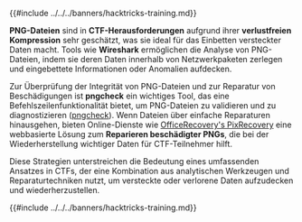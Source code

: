 {{#include ../../../banners/hacktricks-training.md}}

**PNG-Dateien** sind in **CTF-Herausforderungen** aufgrund ihrer **verlustfreien Kompression** sehr geschätzt, was sie ideal für das Einbetten versteckter Daten macht. Tools wie **Wireshark** ermöglichen die Analyse von PNG-Dateien, indem sie deren Daten innerhalb von Netzwerkpaketen zerlegen und eingebettete Informationen oder Anomalien aufdecken.

Zur Überprüfung der Integrität von PNG-Dateien und zur Reparatur von Beschädigungen ist **pngcheck** ein wichtiges Tool, das eine Befehlszeilenfunktionalität bietet, um PNG-Dateien zu validieren und zu diagnostizieren ([pngcheck](http://libpng.org/pub/png/apps/pngcheck.html)). Wenn Dateien über einfache Reparaturen hinausgehen, bieten Online-Dienste wie [OfficeRecovery's PixRecovery](https://online.officerecovery.com/pixrecovery/) eine webbasierte Lösung zum **Reparieren beschädigter PNGs**, die bei der Wiederherstellung wichtiger Daten für CTF-Teilnehmer hilft.

Diese Strategien unterstreichen die Bedeutung eines umfassenden Ansatzes in CTFs, der eine Kombination aus analytischen Werkzeugen und Reparaturtechniken nutzt, um versteckte oder verlorene Daten aufzudecken und wiederherzustellen.

{{#include ../../../banners/hacktricks-training.md}}

